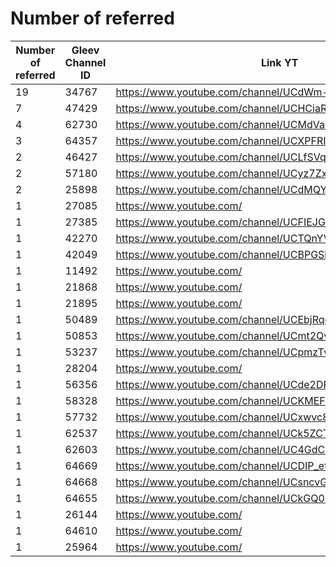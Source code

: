 # Number of referred

| Number of referred | Gleev Channel ID | Link YT | Status | Subscribers YT |
| --- | --- | --- | --- | --- |
| 19 | 34767 | https://www.youtube.com/channel/UCdWm-19iAtvkoiKXZR-b2Zw | Rejected | 1 |
| 7 | 47429 | https://www.youtube.com/channel/UCHCiaRsqvtMriZlVxYMP5ig | Diamond | 1430000 |
| 4 | 62730 | https://www.youtube.com/channel/UCMdVacSOgVTjrRiRU1D1RTg | Gold | 1330000 |
| 3 | 64357 | https://www.youtube.com/channel/UCXPFRI5oY0iu-dWNq_uhjiA | Bronze | 714 |
| 2 | 46427 | https://www.youtube.com/channel/UCLfSVqdNgMQX-saZvKR44SQ | Diamond | 652000 |
| 2 | 57180 | https://www.youtube.com/channel/UCyz7Zxr8QXi1QxJDpRAKBaQ | Bronze | 589 |
| 2 | 25898 | https://www.youtube.com/channel/UCdMQYqkC9fE7Dn3CnAiU2OA | Bronze | 1130 |
| 1 | 27085 | https://www.youtube.com/ | 0 |  |
| 1 | 27385 | https://www.youtube.com/channel/UCFIEJGBWZohydDLw5uSXzIg | Bronze | 1160 |
| 1 | 42270 | https://www.youtube.com/channel/UCTQnYVPNtlYRY56AwzCbwnw | Rejected | 9 |
| 1 | 42049 | https://www.youtube.com/channel/UCBPGSbZZ-ORdqrt2-tOrO9w | Gold | 139000 |
| 1 | 11492 | https://www.youtube.com/ | 0 |  |
| 1 | 21868 | https://www.youtube.com/ | 0 |  |
| 1 | 21895 | https://www.youtube.com/ | 0 |  |
| 1 | 50489 | https://www.youtube.com/channel/UCEbjRqcfTG267AMeTbRl-ng | Bronze | 256 |
| 1 | 50853 | https://www.youtube.com/channel/UCmt2QvFBNQlMzw_5sgLPFnQ | Gold | 191000 |
| 1 | 53237 | https://www.youtube.com/channel/UCpmzTvNtiCd6HKeaLQJ2teA | Bronze | 64200 |
| 1 | 28204 | https://www.youtube.com/ | 0 |  |
| 1 | 56356 | https://www.youtube.com/channel/UCde2DPV1y3SKNmnoSsZTUMg | Bronze | 51600 |
| 1 | 58328 | https://www.youtube.com/channel/UCKMEFFusYe77Nt-Yr9vkRIA | Bronze | 53 |
| 1 | 57732 | https://www.youtube.com/channel/UCxwvc86Gi0Cm8oXFIXSGbKQ | Bronze | 151 |
| 1 | 62537 | https://www.youtube.com/channel/UCk5ZCTCpUnxOqugHB53-_vQ | Diamond | 1230000 |
| 1 | 62603 | https://www.youtube.com/channel/UC4GdCeeubfD_l7HVFguyqKQ | Bronze | 850 |
| 1 | 64669 | https://www.youtube.com/channel/UCDIP_etpH0LHo_rbfsWx7Ag | Bronze | 2580000 |
| 1 | 64668 | https://www.youtube.com/channel/UCsncvGgAFVzREn8YhulcoSg | Silver | 4480000 |
| 1 | 64655 | https://www.youtube.com/channel/UCkGQ0ubNUIpuuvAfpvabrxQ | Rejected | 50 |
| 1 | 26144 | https://www.youtube.com/ | 0 |  |
| 1 | 64610 | https://www.youtube.com/ | 0 |  |
| 1 | 25964 | https://www.youtube.com/ | 0 |  |